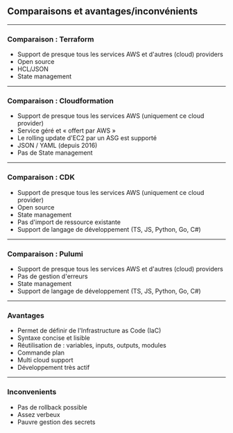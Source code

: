 ## Comparaisons et avantages/inconvénients

----

### Comparaison : Terraform

- Support de presque tous les services AWS et d'autres (cloud) providers
- Open source
- HCL/JSON
- State management

----

### Comparaison : Cloudformation

- Support de presque tous les services AWS (uniquement ce cloud provider)
- Service géré et « offert par AWS »
- Le rolling update d'EC2 par un ASG est supporté
- JSON / YAML (depuis 2016)
- Pas de State management

----

### Comparaison : CDK

- Support de presque tous les services AWS (uniquement ce cloud provider)
- Open source
- State management
- Pas d'import de ressource existante
- Support de langage de développement (TS, JS, Python, Go, C#)

----

### Comparaison : Pulumi

- Support de presque tous les services AWS et d'autres (cloud) providers
- Pas de gestion d'erreurs
- State management
- Support de langage de développement (TS, JS, Python, Go, C#)

----

### Avantages

- Permet de définir de l'Infrastructure as Code (IaC)
- Syntaxe concise et lisible
- Réutilisation de : variables, inputs, outputs, modules
- Commande plan
- Multi cloud support
- Développement très actif

----

### Inconvenients

- Pas de rollback possible
- Assez verbeux
- Pauvre gestion des secrets
